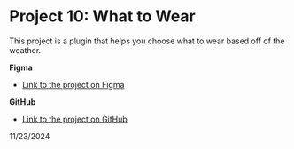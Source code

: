 # Project 10: What to  Wear

This project is a plugin that helps you choose what to wear based off of the weather. 

**Figma**

- [Link to the project on Figma](https://www.figma.com/design/F03bTb81Pw8IDPj5Y9rc5i/Sprint-10-%7C-WTWR?m=auto&t=j2NE6lquaS2htJXv-6)

**GitHub**

- [Link to the project on GitHub](https://github.com/karhannah/se_project_react)

11/23/2024
